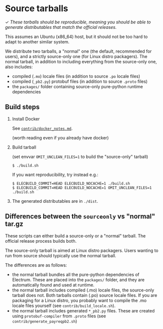 # Source tarballs

✓ _These tarballs should be reproducible, meaning you should be able to generate
   distributables that match the official releases._

This assumes an Ubuntu (x86_64) host, but it should not be too hard to adapt to another
similar system.

We distribute two tarballs, a "normal" one (the default, recommended for users),
and a strictly source-only one (for Linux distro packagers).
The normal tarball, in addition to including everything from
the source-only one, also includes:
- compiled (`.mo`) locale files (in addition to source `.po` locale files)
- compiled (`_pb2.py`) protobuf files (in addition to source `.proto` files)
- the `packages/` folder containing source-only pure-python runtime dependencies


## Build steps

1. Install Docker

    See [`contrib/docker_notes.md`](../../docker_notes.md).

    (worth reading even if you already have docker)

2. Build tarball

    (set envvar `OMIT_UNCLEAN_FILES=1` to build the "source-only" tarball)
    ```
    $ ./build.sh
    ```
    If you want reproducibility, try instead e.g.:
    ```
    $ ELECBUILD_COMMIT=HEAD ELECBUILD_NOCACHE=1 ./build.sh
    $ ELECBUILD_COMMIT=HEAD ELECBUILD_NOCACHE=1 OMIT_UNCLEAN_FILES=1 ./build.sh
    ```

3. The generated distributables are in `./dist`.


## Differences between the `sourceonly` vs "normal" tar.gz

These scripts can either build a source-only or a "normal" tarball.
The official release process builds both.

The source-only tarball is aimed at Linux distro packagers.
Users wanting to run from source should typically use the normal tarball.

The differences are as follows:
- the normal tarball bundles all the pure-python dependencies of Electrum.
  These are placed into the `packages/` folder, and they are automatically
  found and used at runtime.
- the normal tarball includes compiled (.mo) locale files, the source-only tarball does not.
  Both tarballs contain (.po) source locale files. If you are packaging for a Linux distro,
  you probably want to compile the .mo locale files yourself (see `contrib/build_locale.sh`).
- the normal tarball includes generated `*_pb2.py` files. These are created
  using `protobuf-compiler` from `.proto` files (see `contrib/generate_payreqpb2.sh`)
